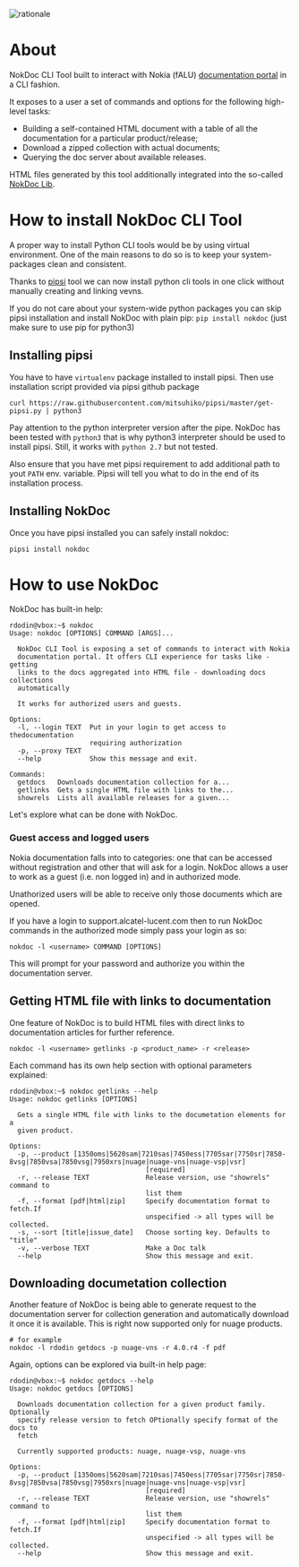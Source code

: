 ![rationale](http://img-fotki.yandex.ru/get/41743/21639405.11d/0_8bea9_ab188260_orig.jpg)
# About
NokDoc CLI Tool built to interact with Nokia (fALU) [documentation portal](https://support.alcatel-lucent.com) in a CLI fashion.

It exposes to a user a set of commands and options for the following
high-level tasks:
- Building a self-contained HTML document with a table of all the documentation
for a particular product/release;
- Download a zipped collection with actual documents;
- Querying the doc server about available releases.

HTML files generated by this tool additionally integrated into the so-called
[NokDoc Lib](https://nokdoc.github.io).

# How to install NokDoc CLI Tool
A proper way to install Python CLI tools would be by using virtual environment.
One of the main reasons to do so is to keep your system-packages clean and consistent.

Thanks to [pipsi](https://github.com/mitsuhiko/pipsi) tool we can now install python cli tools in one click without manually creating and linking vevns.

If you do not care about your system-wide python packages you can skip pipsi installation and install NokDoc with plain pip: `pip install nokdoc` (just make sure to use pip for python3)

## Installing pipsi
You have to have `virtualenv` package installed to install pipsi. Then use installation script provided via pipsi github package
```shell
curl https://raw.githubusercontent.com/mitsuhiko/pipsi/master/get-pipsi.py | python3
```
Pay attention to the python interpreter version after the pipe. NokDoc has been tested with `python3`  that is why python3 interpreter should be used to install pipsi. Still, it works with `python 2.7` but not tested.

Also ensure that you have met pipsi requirement to add additional path to yout `PATH` env. variable. Pipsi will tell you what to do in the end of its installation process.

## Installing NokDoc
Once you have pipsi installed you can safely install nokdoc:
```
pipsi install nokdoc
```

# How to use NokDoc
NokDoc has built-in help:
```
rdodin@vbox:~$ nokdoc
Usage: nokdoc [OPTIONS] COMMAND [ARGS]...

  NokDoc CLI Tool is exposing a set of commands to interact with Nokia
  documentation portal. It offers CLI experience for tasks like - getting
  links to the docs aggregated into HTML file - downloading docs collections
  automatically

  It works for authorized users and guests.

Options:
  -l, --login TEXT  Put in your login to get access to thedocumentation
                    requiring authorization
  -p, --proxy TEXT
  --help            Show this message and exit.

Commands:
  getdocs   Downloads documentation collection for a...
  getlinks  Gets a single HTML file with links to the...
  showrels  Lists all available releases for a given...
```
Let's explore what can be done with NokDoc.
### Guest access and logged users
Nokia documentation falls into to categories: one that can be accessed without registration and other that will ask for a login.
NokDoc allows a user to work as a guest (i.e. non logged in) and in authorized mode.

Unathorized users will be able to receive only those documents which are opened.

If you have a login to support.alcatel-lucent.com then to run NokDoc commands in the authorized mode simply pass your login as so:
```
nokdoc -l <username> COMMAND [OPTIONS]
```
This will prompt for your password and authorize you within the documentation server.
## Getting HTML file with links to documentation
One feature of NokDoc is to build HTML files with direct links to documentation articles for further reference.
```
nokdoc -l <username> getlinks -p <product_name> -r <release>
```
Each command has its own help section with optional parameters explained:
```
rdodin@vbox:~$ nokdoc getlinks --help
Usage: nokdoc getlinks [OPTIONS]

  Gets a single HTML file with links to the documetation elements for a
  given product.

Options:
  -p, --product [1350oms|5620sam|7210sas|7450ess|7705sar|7750sr|7850-8vsg|7850vsa|7850vsg|7950xrs|nuage|nuage-vns|nuage-vsp|vsr]
                                  [required]
  -r, --release TEXT              Release version, use "showrels" command to
                                  list them
  -f, --format [pdf|html|zip]     Specify documentation format to fetch.If
                                  unspecified -> all types will be collected.
  -s, --sort [title|issue_date]   Choose sorting key. Defaults to "title"
  -v, --verbose TEXT              Make a Doc talk
  --help                          Show this message and exit.
```

## Downloading documetation collection
Another feature of NokDoc is being able to generate request to the documentation server for collection generation and automatically download it once it is available.
This is right now supported only for nuage products.
```
# for example
nokdoc -l rdodin getdocs -p nuage-vns -r 4.0.r4 -f pdf
```
Again, options can be explored via built-in help page:
```
rdodin@vbox:~$ nokdoc getdocs --help
Usage: nokdoc getdocs [OPTIONS]

  Downloads documentation collection for a given product family. Optionally
  specify release version to fetch OPtionally specify format of the docs to
  fetch

  Currently supported products: nuage, nuage-vsp, nuage-vns

Options:
  -p, --product [1350oms|5620sam|7210sas|7450ess|7705sar|7750sr|7850-8vsg|7850vsa|7850vsg|7950xrs|nuage|nuage-vns|nuage-vsp|vsr]
                                  [required]
  -r, --release TEXT              Release version, use "showrels" command to
                                  list them
  -f, --format [pdf|html|zip]     Specify documentation format to fetch.If
                                  unspecified -> all types will be collected.
  --help                          Show this message and exit.
```
